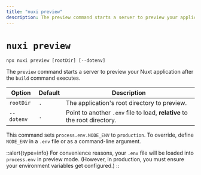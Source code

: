 ```yaml
---
title: "nuxi preview"
description: The preview command starts a server to preview your application after the build command.
---
```


# `nuxi preview`

```{bash}
npx nuxi preview [rootDir] [--dotenv]
```

The `preview` command starts a server to preview your Nuxt application after the `build` command executes.

Option        | Default          | Description
-------------------------|-----------------|------------------
`rootDir` | `.` | The application's root directory to preview.
`--dotenv` | `.` | Point to another `.env` file to load, **relative** to the root directory.

This command sets `process.env.NODE_ENV` to `production`. To override, define `NODE_ENV` in a `.env` file or as a command-line argument.

::alert{type=info}
For convenience reasons, your `.env` file will be loaded into `process.env` in preview mode. (However, in production, you must ensure your environment variables get configured.)
::

